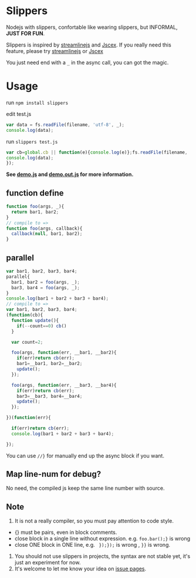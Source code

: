 Slippers
========

Nodejs with slippers, confortable like wearing slippers, but INFORMAL, **JUST FOR FUN**.

Slippers is inspired by [streamlinejs](https://github.com/Sage/streamlinejs) and [Jscex](https://github.com/JeffreyZhao/jscex).
If you really need this feature,
please try [streamlinejs](https://github.com/Sage/streamlinejs) or [Jscex](https://github.com/JeffreyZhao/jscex)

You just need end with a `_` in the async call, you can got the magic.

Usage
========

run `npm install slippers`

edit test.js

```javascript
var data = fs.readFile(filename, 'utf-8', _);
console.log(data);
```

run `slippers test.js`

```javascript
var cb=global.cb || function(e){console.log(e)};fs.readFile(filename, 'utf-8', function(err,data ){if(err)return cb(err);
console.log(data);
});
```

**See [demo.js](https://github.com/guileen/slippers/blob/master/demos/demo.js) and [demo.out.js](https://github.com/guileen/slippers/blob/master/demos/demo.out.js) for more information.**

function define
--------

```javascript
function foo(args, _){
  return bar1, bar2;
}
// compile to =>
function foo(args, callback){
  callback(null, bar1, bar2);
}
```

parallel
--------

```javascript
var bar1, bar2, bar3, bar4;
parallel{
  bar1, bar2 = foo(args, _);
  bar3, bar4 = foo(args, _);
}
console.log(bar1 + bar2 + bar3 + bar4);
// compile to =>
var bar1, bar2, bar3, bar4;
(function(cb){
  function update(){
    if(--count==0) cb()
  }

  var count=2;

  foo(args, function(err, __bar1, __bar2){
    if(err)return cb(err);
    bar1=__bar1, bar2=__bar2;
    update();
  });

  foo(args, function(err, __bar3, __bar4){
    if(err)return cb(err);
    bar3=__bar3, bar4=__bar4;
    update();
  });

})(function(err){

  if(err)return cb(err);
  console.log(bar1 + bar2 + bar3 + bar4);

});

```

You can use `//}` for manually end up the async block if you want.

Map line-num for debug?
--------
No need, the compiled js keep the same line number with source.

Note
--------

1. It is not a really compiler, so you must pay attention to code style.
  * {} must be pairs, even in block comments.
  * close block in a single line without expression. e.g. `foo.bar();}` is wrong
  * close ONE block in ONE line, e.g. ` });});` is wrong , `}}` is wrong.

1. You should not use slippers in projects, the syntax are not stable yet, it's just an experiment for now.
1. It's welcome to let me know your idea on [issue pages](https://github.com/guileen/slippers/issues).

